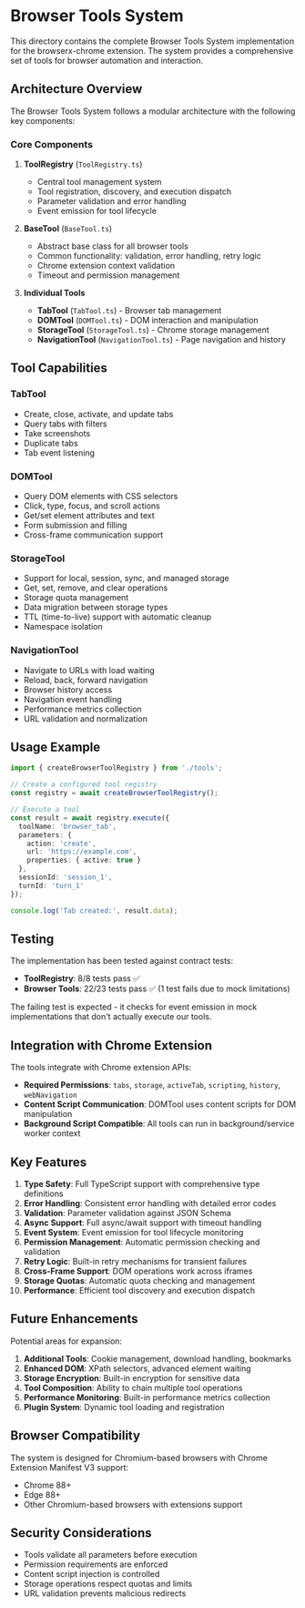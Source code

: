 # Browser Tools System

This directory contains the complete Browser Tools System implementation for the browserx-chrome extension. The system provides a comprehensive set of tools for browser automation and interaction.

## Architecture Overview

The Browser Tools System follows a modular architecture with the following key components:

### Core Components

1. **ToolRegistry** (`ToolRegistry.ts`)
   - Central tool management system
   - Tool registration, discovery, and execution dispatch
   - Parameter validation and error handling
   - Event emission for tool lifecycle

2. **BaseTool** (`BaseTool.ts`)
   - Abstract base class for all browser tools
   - Common functionality: validation, error handling, retry logic
   - Chrome extension context validation
   - Timeout and permission management

3. **Individual Tools**
   - **TabTool** (`TabTool.ts`) - Browser tab management
   - **DOMTool** (`DOMTool.ts`) - DOM interaction and manipulation
   - **StorageTool** (`StorageTool.ts`) - Chrome storage management
   - **NavigationTool** (`NavigationTool.ts`) - Page navigation and history

## Tool Capabilities

### TabTool
- Create, close, activate, and update tabs
- Query tabs with filters
- Take screenshots
- Duplicate tabs
- Tab event listening

### DOMTool
- Query DOM elements with CSS selectors
- Click, type, focus, and scroll actions
- Get/set element attributes and text
- Form submission and filling
- Cross-frame communication support

### StorageTool
- Support for local, session, sync, and managed storage
- Get, set, remove, and clear operations
- Storage quota management
- Data migration between storage types
- TTL (time-to-live) support with automatic cleanup
- Namespace isolation

### NavigationTool
- Navigate to URLs with load waiting
- Reload, back, forward navigation
- Browser history access
- Navigation event handling
- Performance metrics collection
- URL validation and normalization

## Usage Example

```typescript
import { createBrowserToolRegistry } from './tools';

// Create a configured tool registry
const registry = await createBrowserToolRegistry();

// Execute a tool
const result = await registry.execute({
  toolName: 'browser_tab',
  parameters: {
    action: 'create',
    url: 'https://example.com',
    properties: { active: true }
  },
  sessionId: 'session_1',
  turnId: 'turn_1'
});

console.log('Tab created:', result.data);
```

## Testing

The implementation has been tested against contract tests:

- **ToolRegistry**: 8/8 tests pass ✅
- **Browser Tools**: 22/23 tests pass ✅ (1 test fails due to mock limitations)

The failing test is expected - it checks for event emission in mock implementations that don't actually execute our tools.

## Integration with Chrome Extension

The tools integrate with Chrome extension APIs:

- **Required Permissions**: `tabs`, `storage`, `activeTab`, `scripting`, `history`, `webNavigation`
- **Content Script Communication**: DOMTool uses content scripts for DOM manipulation
- **Background Script Compatible**: All tools can run in background/service worker context

## Key Features

1. **Type Safety**: Full TypeScript support with comprehensive type definitions
2. **Error Handling**: Consistent error handling with detailed error codes
3. **Validation**: Parameter validation against JSON Schema
4. **Async Support**: Full async/await support with timeout handling
5. **Event System**: Event emission for tool lifecycle monitoring
6. **Permission Management**: Automatic permission checking and validation
7. **Retry Logic**: Built-in retry mechanisms for transient failures
8. **Cross-Frame Support**: DOM operations work across iframes
9. **Storage Quotas**: Automatic quota checking and management
10. **Performance**: Efficient tool discovery and execution dispatch

## Future Enhancements

Potential areas for expansion:

1. **Additional Tools**: Cookie management, download handling, bookmarks
2. **Enhanced DOM**: XPath selectors, advanced element waiting
3. **Storage Encryption**: Built-in encryption for sensitive data
4. **Tool Composition**: Ability to chain multiple tool operations
5. **Performance Monitoring**: Built-in performance metrics collection
6. **Plugin System**: Dynamic tool loading and registration

## Browser Compatibility

The system is designed for Chromium-based browsers with Chrome Extension Manifest V3 support:

- Chrome 88+
- Edge 88+
- Other Chromium-based browsers with extensions support

## Security Considerations

- Tools validate all parameters before execution
- Permission requirements are enforced
- Content script injection is controlled
- Storage operations respect quotas and limits
- URL validation prevents malicious redirects